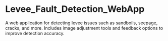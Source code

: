 # Levee_Fault_Detection_WebApp
A web application for detecting levee issues such as sandboils, seepage, cracks, and more. Includes image adjustment tools and feedback options to improve detection accuracy.
